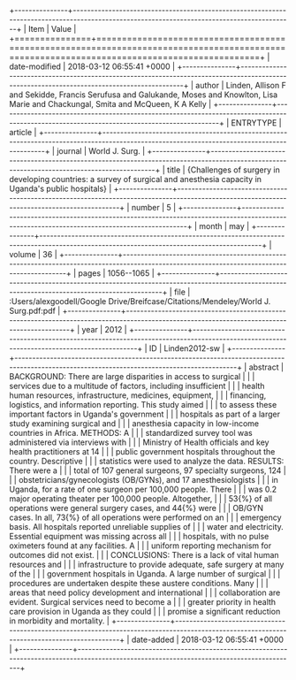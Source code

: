 +---------------+--------------------------------------------------------------------------------------------------------------------------------------------+
| Item          | Value                                                                                                                                      |
+===============+============================================================================================================================================+
| date-modified | 2018-03-12 06:55:41 +0000                                                                                                                  |
+---------------+--------------------------------------------------------------------------------------------------------------------------------------------+
| author        | Linden, Allison F and Sekidde, Francis Serufusa and Galukande, Moses and Knowlton, Lisa Marie and Chackungal, Smita and McQueen, K A Kelly |
+---------------+--------------------------------------------------------------------------------------------------------------------------------------------+
| ENTRYTYPE     | article                                                                                                                                    |
+---------------+--------------------------------------------------------------------------------------------------------------------------------------------+
| journal       | World J. Surg.                                                                                                                             |
+---------------+--------------------------------------------------------------------------------------------------------------------------------------------+
| title         | {Challenges of surgery in developing countries: a survey of surgical and anesthesia capacity in Uganda's public hospitals}                 |
+---------------+--------------------------------------------------------------------------------------------------------------------------------------------+
| number        | 5                                                                                                                                          |
+---------------+--------------------------------------------------------------------------------------------------------------------------------------------+
| month         | may                                                                                                                                        |
+---------------+--------------------------------------------------------------------------------------------------------------------------------------------+
| volume        | 36                                                                                                                                         |
+---------------+--------------------------------------------------------------------------------------------------------------------------------------------+
| pages         | 1056--1065                                                                                                                                 |
+---------------+--------------------------------------------------------------------------------------------------------------------------------------------+
| file          | :Users/alexgoodell/Google Drive/Breifcase/Citations/Mendeley/World J. Surg.pdf:pdf                                                         |
+---------------+--------------------------------------------------------------------------------------------------------------------------------------------+
| year          | 2012                                                                                                                                       |
+---------------+--------------------------------------------------------------------------------------------------------------------------------------------+
| ID            | Linden2012-sw                                                                                                                              |
+---------------+--------------------------------------------------------------------------------------------------------------------------------------------+
| abstract      | BACKGROUND: There are large disparities in access to surgical                                                                              |
|               | services due to a multitude of factors, including insufficient                                                                             |
|               | health human resources, infrastructure, medicines, equipment,                                                                              |
|               | financing, logistics, and information reporting. This study aimed                                                                          |
|               | to assess these important factors in Uganda's government                                                                                   |
|               | hospitals as part of a larger study examining surgical and                                                                                 |
|               | anesthesia capacity in low-income countries in Africa. METHODS: A                                                                          |
|               | standardized survey tool was administered via interviews with                                                                              |
|               | Ministry of Health officials and key health practitioners at 14                                                                            |
|               | public government hospitals throughout the country. Descriptive                                                                            |
|               | statistics were used to analyze the data. RESULTS: There were a                                                                            |
|               | total of 107 general surgeons, 97 specialty surgeons, 124                                                                                  |
|               | obstetricians/gynecologists (OB/GYNs), and 17 anesthesiologists                                                                            |
|               | in Uganda, for a rate of one surgeon per 100,000 people. There                                                                             |
|               | was 0.2 major operating theater per 100,000 people. Altogether,                                                                            |
|               | 53{\%} of all operations were general surgery cases, and 44{\%} were                                                                       |
|               | OB/GYN cases. In all, 73{\%} of all operations were performed on an                                                                        |
|               | emergency basis. All hospitals reported unreliable supplies of                                                                             |
|               | water and electricity. Essential equipment was missing across all                                                                          |
|               | hospitals, with no pulse oximeters found at any facilities. A                                                                              |
|               | uniform reporting mechanism for outcomes did not exist.                                                                                    |
|               | CONCLUSIONS: There is a lack of vital human resources and                                                                                  |
|               | infrastructure to provide adequate, safe surgery at many of the                                                                            |
|               | government hospitals in Uganda. A large number of surgical                                                                                 |
|               | procedures are undertaken despite these austere conditions. Many                                                                           |
|               | areas that need policy development and international                                                                                       |
|               | collaboration are evident. Surgical services need to become a                                                                              |
|               | greater priority in health care provision in Uganda as they could                                                                          |
|               | promise a significant reduction in morbidity and mortality.                                                                                |
+---------------+--------------------------------------------------------------------------------------------------------------------------------------------+
| date-added    | 2018-03-12 06:55:41 +0000                                                                                                                  |
+---------------+--------------------------------------------------------------------------------------------------------------------------------------------+